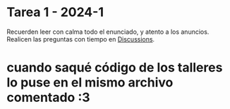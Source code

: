 # Tarea 1 - 2024-1

Recuerden leer con calma todo el enunciado, y atento a los anuncios.
Realicen las preguntas con tiempo en [Discussions](https://github.com/orgs/IIC2133-PUC/discussions).


# cuando saqué código de los talleres lo puse en el mismo archivo comentado :3 
